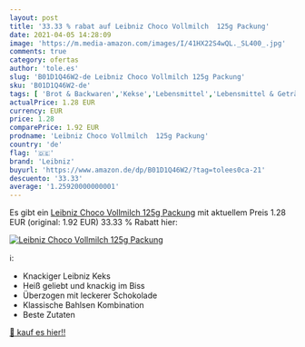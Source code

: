 ```yaml
---
layout: post
title: '33.33 % rabat auf Leibniz Choco Vollmilch  125g Packung'
date: 2021-04-05 14:28:09
image: 'https://m.media-amazon.com/images/I/41HX22S4wQL._SL400_.jpg'
comments: true
category: ofertas
author: 'tole.es'
slug: 'B01D1Q46W2-de Leibniz Choco Vollmilch 125g Packung'
sku: 'B01D1Q46W2-de'
tags: [ 'Brot & Backwaren','Kekse','Lebensmittel','Lebensmittel & Getränke','leibniz', ]
actualPrice: 1.28 EUR
currency: EUR
price: 1.28
comparePrice: 1.92 EUR
prodname: 'Leibniz Choco Vollmilch  125g Packung'
country: 'de'
flag: '🇩🇪'
brand: 'Leibniz'
buyurl: 'https://www.amazon.de/dp/B01D1Q46W2/?tag=tolees0ca-21'
descuento: '33.33'
average: '1.25920000000001'
---
```


Es gibt ein [Leibniz Choco Vollmilch  125g Packung](https://www.amazon.de/dp/B01D1Q46W2/?tag=tolees0ca-21) mit aktuellem Preis 1.28 EUR (original: 1.92 EUR) 33.33 % Rabatt hier:

[![Leibniz Choco Vollmilch  125g Packung](https://m.media-amazon.com/images/I/41HX22S4wQL._SL400_.jpg)](https://www.amazon.de/dp/B01D1Q46W2/?tag=tolees0ca-21)

ℹ️:

- Knackiger Leibniz Keks
- Heiß geliebt und knackig im Biss
- Überzogen mit leckerer Schokolade
- Klassische Bahlsen Kombination
- Beste Zutaten

[🛒 kauf es hier!!](https://www.amazon.de/dp/B01D1Q46W2/?tag=tolees0ca-21)
